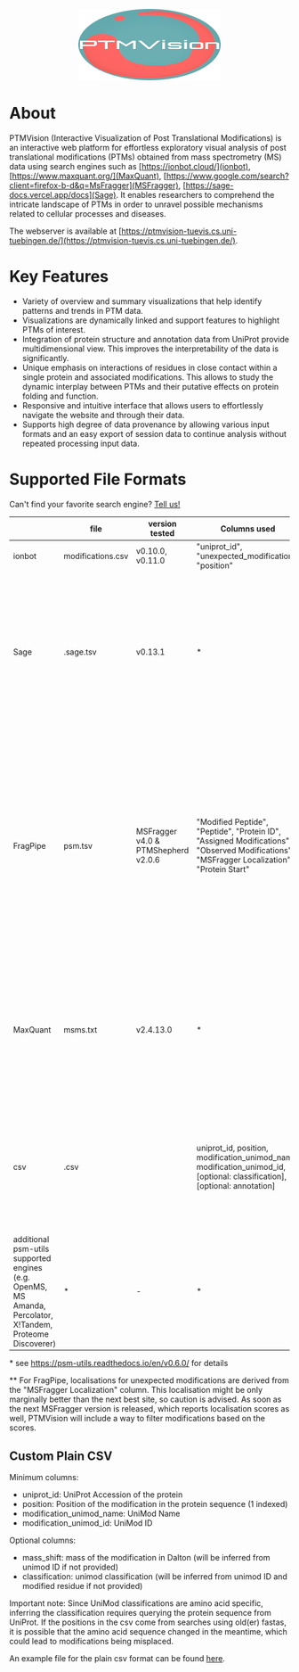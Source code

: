 <p align="center">
  <img width="256" height="128" src="https://github.com/Integrative-Transcriptomics/PTMVision/blob/main/ptmvision/ptmvision/static/resources/icon.png">
</p>

# About

PTMVision (Interactive Visualization of Post Translational Modifications) is an interactive web platform for effortless exploratory visual analysis of post translational modifications (PTMs) obtained from mass spectrometry (MS) data using search engines such as [https://ionbot.cloud/](ionbot), [https://www.maxquant.org/](MaxQuant), [https://www.google.com/search?client=firefox-b-d&q=MsFragger](MSFragger), [https://sage-docs.vercel.app/docs](Sage). It enables researchers to comprehend the intricate landscape of PTMs in order to unravel possible mechanisms related to cellular processes and diseases.

The webserver is available at [https://ptmvision-tuevis.cs.uni-tuebingen.de/](https://ptmvision-tuevis.cs.uni-tuebingen.de/).

# Key Features

- Variety of overview and summary visualizations that help identify patterns and trends in PTM data.
- Visualizations are dynamically linked and support features to highlight PTMs of interest.
- Integration of protein structure and annotation data from UniProt provide multidimensional view. This improves the interpretability of the data is significantly.
- Unique emphasis on interactions of residues in close contact within a single protein and associated modifications. This allows to study the dynamic interplay between PTMs and their putative effects on protein folding and function.
- Responsive and intuitive interface that allows users to effortlessly navigate the website and through their data.
- Supports high degree of data provenance by allowing various input formats and an easy export of session data to continue analysis without repeated processing input data.

# Supported File Formats

Can't find your favorite search engine? [Tell us!](https://github.com/Integrative-Transcriptomics/PTMVision/issues/new)

|                                                                                                            | file              | version tested                      | Columns used                                                                                                                               | postprocessing                                                                                                                                                                                                                                                                      | comment                                                    |
| ---------------------------------------------------------------------------------------------------------- | ----------------- | ----------------------------------- | ------------------------------------------------------------------------------------------------------------------------------------------ | ----------------------------------------------------------------------------------------------------------------------------------------------------------------------------------------------------------------------------------------------------------------------------------- | ---------------------------------------------------------- |
| ionbot                                                                                                     | modifications.csv | v0.10.0, v0.11.0                    | "uniprot_id", "unexpected_modification", "position"                                                                                        | -                                                                                                                                                                                                                                                                                   |                                                            |
| Sage                                                                                                       | <run>.sage.tsv    | v0.13.1                             | \*                                                                                                                                         | <ul><li>1% FDR Filtering (PSM level)</li><li>Remove decoys</li><li>Remove peptides matching to >1 protein</li> <li>Map mass shifts to UniMod IDs </li><li>Map PTM position onto protein</li></ul>                                                                                   | mass shifts are not localised, only variable mods are used |
| FragPipe                                                                                                   | psm.tsv           | MSFragger v4.0 & PTMShepherd v2.0.6 | "Modified Peptide", "Peptide", "Protein ID", "Assigned Modifications", "Observed Modifications", "MSFragger Localization", "Protein Start" | <ul><li>Filter ambiguous localisations</li><li>Filter ambiguous modifications</li><li>Filter combinations of modifications</li><li>Map mass shifts and UniMod Descriptions to UniMod IDs</li><li> Map PTM position onto protein </li><li> Retrieve UniMod Classification </li></ul> | \*\*                                                       |
| MaxQuant                                                                                                   | msms.txt          | v2.4.13.0                           | \*                                                                                                                                         | <ul><li>Remove peptides matching to >1 protein </li><li>Map MaxQuant modification names to UniMod names</li> <li>Map PTM position onto protein </li></ul>                                                                                                                           |                                                            |
| csv                                                                                                        | <name>.csv        |                                     | uniprot_id, position, modification_unimod_name, modification_unimod_id, [optional: classification], [optional: annotation]                 | <ul><li> If no classification given: Retrieve protein sequence, extract modified amino acid, retrieve UniMod classification </li></ul>                                                                                                                                              |                                                            |
| additional psm-utils supported engines (e.g. OpenMS, MS Amanda, Percolator, X!Tandem, Proteome Discoverer) | \*                | -                                   | \*                                                                                                                                         | <ul><li>1% FDR Filtering (PSM level)</li> <li>Removing decoys</li> <li>Removing peptides matching to >1 protein</li></ul>                                                                                                                                                           |                                                            |

\* see https://psm-utils.readthedocs.io/en/v0.6.0/ for details

\*\* For FragPipe, localisations for unexpected modifications are derived from the "MSFragger Localization" column. This localisation might be only marginally better than the next best site, so caution is advised. As soon as the next MSFragger version is released, which reports localisation scores as well, PTMVision will include a way to filter modifications based on the scores.

## Custom Plain CSV

Minimum columns:

- uniprot_id: UniProt Accession of the protein
- position: Position of the modification in the protein sequence (1 indexed)
- modification_unimod_name: UniMod Name
- modification_unimod_id: UniMod ID

Optional columns:

- mass_shift: mass of the modification in Dalton (will be inferred from unimod ID if not provided)
- classification: unimod classification (will be inferred from unimod ID and modified residue if not provided)

Important note: Since UniMod classifications are amino acid specific, inferring the classification requires querying the protein sequence from UniProt. If the positions in the csv come from searches using old(er) fastas, it is possible that the amino acid sequence changed in the meantime, which could lead to modifications being misplaced.

An example file for the plain csv format can be found [here](https://github.com/Integrative-Transcriptomics/PTMVision/tree/example_data).
